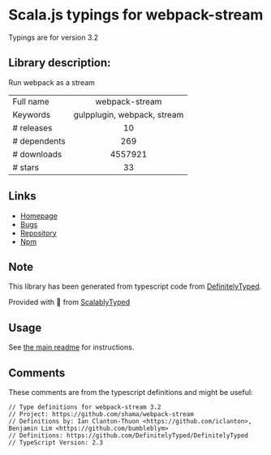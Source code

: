 
# Scala.js typings for webpack-stream

Typings are for version 3.2

## Library description:
Run webpack as a stream

|                    |                 |
| ------------------ | :-------------: |
| Full name          | webpack-stream |
| Keywords           | gulpplugin, webpack, stream |
| # releases         | 10 |
| # dependents       | 269 |
| # downloads        | 4557921 |
| # stars            | 33 |

## Links
- [Homepage](https://github.com/shama/webpack-stream)
- [Bugs](https://github.com/shama/webpack-stream/issues)
- [Repository](https://github.com/shama/webpack-stream)
- [Npm](https://www.npmjs.com/package/webpack-stream)
    


## Note
This library has been generated from typescript code from [DefinitelyTyped](https://definitelytyped.org).

Provided with :purple_heart: from [ScalablyTyped](https://github.com/oyvindberg/ScalablyTyped)

## Usage
See [the main readme](../../readme.md) for instructions.

## Comments

These comments are from the typescript definitions and might be useful:
```
// Type definitions for webpack-stream 3.2
// Project: https://github.com/shama/webpack-stream
// Definitions by: Ian Clanton-Thuon <https://github.com/iclanton>, Benjamin Lim <https://github.com/bumbleblym>
// Definitions: https://github.com/DefinitelyTyped/DefinitelyTyped
// TypeScript Version: 2.3

```

